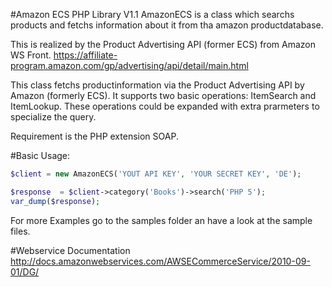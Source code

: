 #Amazon ECS PHP Library V1.1
AmazonECS is a class which searchs products and fetchs information
about it from tha amazon productdatabase.

This is realized by the Product Advertising API (former ECS) from Amazon WS Front.
https://affiliate-program.amazon.com/gp/advertising/api/detail/main.html

This class fetchs productinformation via the Product Advertising API by Amazon (formerly ECS).
It supports two basic operations: ItemSearch and ItemLookup.
These operations could be expanded with extra prarmeters to specialize the query.

Requirement is the PHP extension SOAP.

#Basic Usage:
```php
$client = new AmazonECS('YOUT API KEY', 'YOUR SECRET KEY', 'DE');
```

```php
$response  = $client->category('Books')->search('PHP 5');
var_dump($response);
```

For more Examples go to the samples folder an have a look at the sample files.

#Webservice Documentation
http://docs.amazonwebservices.com/AWSECommerceService/2010-09-01/DG/